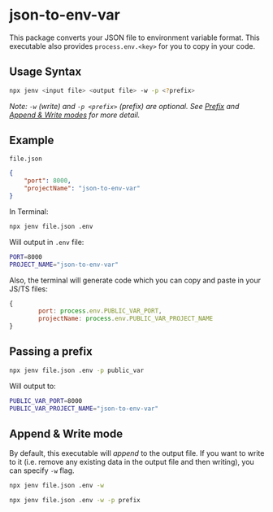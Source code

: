 # json-to-env-var

This package converts your JSON file to environment variable format. This executable also provides `process.env.<key>` for you to copy in your code.

## Usage Syntax

```bash
npx jenv <input file> <output file> -w -p <?prefix>
```

_Note: `-w` (write) and `-p <prefix>` (prefix) are optional. See [Prefix](#passing-a-prefix) and [Append & Write modes](#append--write-mode) for more detail._

## Example

`file.json`

```json
{
	"port": 8000,
	"projectName": "json-to-env-var"
}
```

In Terminal:

```bash
npx jenv file.json .env
```

Will output in `.env` file:

```bash
PORT=8000
PROJECT_NAME="json-to-env-var"
```

Also, the terminal will generate code which you can copy and paste in your JS/TS files:

```javascript
{
        port: process.env.PUBLIC_VAR_PORT,
        projectName: process.env.PUBLIC_VAR_PROJECT_NAME
}
```

## Passing a prefix

```bash
npx jenv file.json .env -p public_var
```

Will output to:

```bash
PUBLIC_VAR_PORT=8000
PUBLIC_VAR_PROJECT_NAME="json-to-env-var"
```

## Append & Write mode

By default, this executable will _append_ to the output file. If you want to write to it (i.e. remove any existing data in the output file and then writing), you can specify `-w` flag.

```bash
npx jenv file.json .env -w
```

```bash
npx jenv file.json .env -w -p prefix
```
